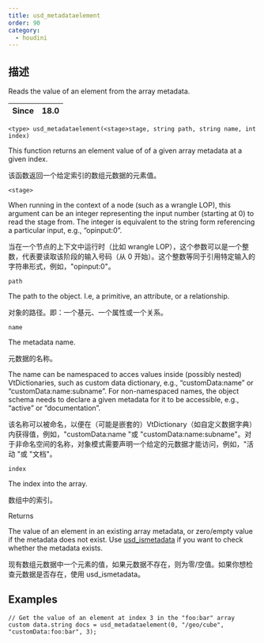 ```yaml
---
title: usd_metadataelement
order: 90
category:
  - houdini
---
```

    
## 描述

Reads the value of an element from the array metadata.

| Since | 18.0 |
| ----- | ---- |

`<type> usd_metadataelement(<stage>stage, string path, string name, int index)`

This function returns an element value of of a given array metadata at a given
index.

该函数返回一个给定索引的数组元数据的元素值。

`<stage>`

When running in the context of a node (such as a wrangle LOP), this argument
can be an integer representing the input number (starting at 0) to read the
stage from. The integer is equivalent to the string form referencing a
particular input, e.g., “opinput:0”.

当在一个节点的上下文中运行时（比如 wrangle
LOP），这个参数可以是一个整数，代表要读取该阶段的输入号码（从 0 开始）。这个整数等同于引用特定输入的字符串形式，例如，"opinput:0"。

`path`

The path to the object. I.e, a primitive, an attribute, or a relationship.

对象的路径。即：一个基元、一个属性或一个关系。

`name`

The metadata name.

元数据的名称。

The name can be namespaced to acces values inside (possibly nested)
VtDictionaries, such as custom data dictionary, e.g., “customData:name” or
“customData:name:subname”. For non-namespaced names, the object schema needs
to declare a given metadata for it to be accessible, e.g., “active” or
“documentation”.

该名称可以被命名，以便在（可能是嵌套的）VtDictionary（如自定义数据字典）内获得值，例如，"customData:name "或
"customData:name:subname"。对于非命名空间的名称，对象模式需要声明一个给定的元数据才能访问，例如，"活动 "或 "文档"。

`index`

The index into the array.

数组中的索引。

Returns

The value of an element in an existing array metadata, or zero/empty value if
the metadata does not exist. Use [usd_ismetadata](usd_ismetadata.html "Checks
if the primitive has metadata by the given name.") if you want to check
whether the metadata exists.

现有数组元数据中一个元素的值，如果元数据不存在，则为零/空值。如果你想检查元数据是否存在，使用 usd_ismetadata。

## Examples

    // Get the value of an element at index 3 in the "foo:bar" array custom data.string docs = usd_metadataelement(0, "/geo/cube", "customData:foo:bar", 3);
